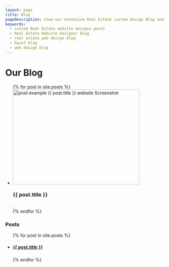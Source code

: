 ```yaml
---
layout: page
title: Blog
pageDescription: View our extensive Real Estate custom design Blog and see how we can help you on your next web project.
keywords:
  - custom Real Estate website designs posts
  - Real Estate Website Designer Blog
  - real estate web design blog
  - Rauof blog
  - web design blog
---
```


<div id="our-portfolio">
  <h1>Our Blog</h1>
  <div class="container">
    <div class="row">
      <section class="col col-sm-8 customSection customCommunities" style="padding-top:0px;">
          <div class="customCommunities-content">
              <ul class="small-block-grid-1 text-center">
              {% for post in site.posts %}
                  <li>
                      <div class="community-container"><img src="{{site.url}}{{ post.heroImage }}" alt="post example {{ post.title }} website Screenshot" width="400" height="300">
                          <div class="community-description">
                              <h3>{{ post.title }}</h3>
                          </div>
                          <div class="community-overlay"></div>
                          <div class="community-link-overlay"><a href="{{ post.url | prepend: site.baseurl }}">&nbsp;</a></div>
                      </div>
                  </li>
              {% endfor %}
              </ul>
          </div>
      </section>
      <div class="col col-sm-4 related">
        <h3>Posts</h3>
        <ul class="related-posts">
          {% for post in site.posts %}
            <li>
              <h5>
                <a href="{{ post.url }}">
                  {{ post.title }}
                </a>
              </h5>
            </li>
          {% endfor %}
        </ul>
      </div>
    </div>
  </div>
</div>
